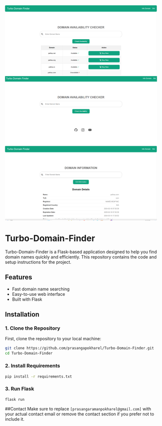 ![Home Image](./show.png)
![Home Image](./show2.png)
![Home Image](./show3.png)

# Turbo-Domain-Finder

Turbo-Domain-Finder is a Flask-based application designed to help you find domain names quickly and efficiently. This repository contains the code and setup instructions for the project.

## Features

- Fast domain name searching
- Easy-to-use web interface
- Built with Flask

## Installation

### 1. Clone the Repository

First, clone the repository to your local machine:

```bash
git clone https://github.com/prasangapokharel/Turbo-Domain-Finder.git
cd Turbo-Domain-Finder
```
### 2. Install Requirements

```bash
pip install -r requirements.txt
```

### 3. Run Flask
```bash
flask run
```
##Contact
Make sure to replace `[prasangaramanpokharel@gmail.com]` with your actual contact email or remove the contact section if you prefer not to include it.
